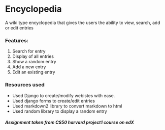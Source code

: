 # Encyclopedia
A wiki type encyclopedia that gives the users the ability to view, search, add or edit entries

### Features:
1. Search for entry
2. Display of all entries
3. Show a random entry
4. Add a new entry
5. Edit an existing entry

### Resources used
- Used Django to create/modify webistes with ease.
- Used django forms to create/edit entries
- Used markdown2 library to convert markdown to html
- Used random library to display a random entry

##### Assignment taken from CS50 harvard project1 course on edX
